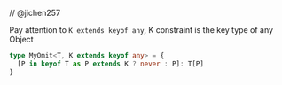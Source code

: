 // @jichen257

Pay attention to `K extends keyof any`, K constraint is the key type of any Object
```ts
type MyOmit<T, K extends keyof any> = {
  [P in keyof T as P extends K ? never : P]: T[P]
}
```